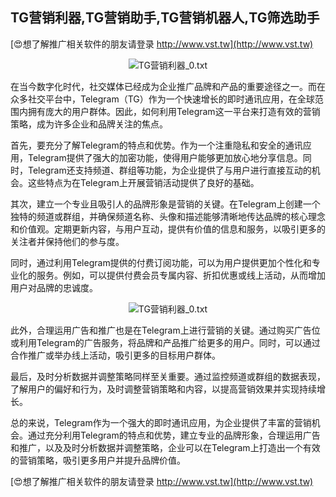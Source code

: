 ## **TG营销利器,TG营销助手,TG营销机器人,TG筛选助手**

[😍想了解推广相关软件的朋友请登录 http://www.vst.tw](http://www.vst.tw)

 <center><img src="https://vst.tw/MP4/tuiguang/png/1.png" alt="TG营销利器_0.txt"></center>

在当今数字化时代，社交媒体已经成为企业推广品牌和产品的重要途径之一。而在众多社交平台中，Telegram（TG）作为一个快速增长的即时通讯应用，在全球范围内拥有庞大的用户群体。因此，如何利用Telegram这一平台来打造有效的营销策略，成为许多企业和品牌关注的焦点。

首先，要充分了解Telegram的特点和优势。作为一个注重隐私和安全的通讯应用，Telegram提供了强大的加密功能，使得用户能够更加放心地分享信息。同时，Telegram还支持频道、群组等功能，为企业提供了与用户进行直接互动的机会。这些特点为在Telegram上开展营销活动提供了良好的基础。

其次，建立一个专业且吸引人的品牌形象是营销的关键。在Telegram上创建一个独特的频道或群组，并确保频道名称、头像和描述能够清晰地传达品牌的核心理念和价值观。定期更新内容，与用户互动，提供有价值的信息和服务，以吸引更多的关注者并保持他们的参与度。

同时，通过利用Telegram提供的付费订阅功能，可以为用户提供更加个性化和专业化的服务。例如，可以提供付费会员专属内容、折扣优惠或线上活动，从而增加用户对品牌的忠诚度。

 <center><img src="https://vst.tw/MP4/tuiguang/png/7.png" alt="TG营销利器_0.txt"></center>

此外，合理运用广告和推广也是在Telegram上进行营销的关键。通过购买广告位或利用Telegram的广告服务，将品牌和产品推广给更多的用户。同时，可以通过合作推广或举办线上活动，吸引更多的目标用户群体。

最后，及时分析数据并调整策略同样至关重要。通过监控频道或群组的数据表现，了解用户的偏好和行为，及时调整营销策略和内容，以提高营销效果并实现持续增长。

总的来说，Telegram作为一个强大的即时通讯应用，为企业提供了丰富的营销机会。通过充分利用Telegram的特点和优势，建立专业的品牌形象，合理运用广告和推广，以及及时分析数据并调整策略，企业可以在Telegram上打造出一个有效的营销策略，吸引更多用户并提升品牌价值。

[😍想了解推广相关软件的朋友请登录 http://www.vst.tw](http://www.vst.tw)



